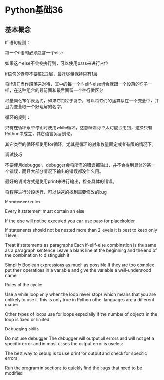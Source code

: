 # Python基础36

## 基本概念

If 语句规则：

每一个if语句必须包含一个else

如果这个else不会被执行到，可以使用pass来进行占位

if语句的嵌套不要超过2层，最好尽量保持只有1层

将if语句当作段落来对待，其中的每一个if-elif-else组合就跟一个段落的句子一样，在这种组合的最前面和最后面留一个空行做区分

尽量简化布尔表达式，如果它们过于复杂，可以将它们的运算放在一个变量中，并且为变量取一个好理解的名字。



循环的规则：

只有在循环永不停止时使用while循环，这意味着你不太可能会用到，这条只有Python中成立，其它语言另当别论。

其它类型的循环都使用for循环，尤其是循环的对象数量固定或者有限的情况下。



调试技巧

不要使用debugger，debugger会将所有的错误都输出，并不会得到具体的某一个错误，而且大部分情况下输出的错误都没什么用。

最好的调试方式是使用print来进行输出，检查具体的错误。

将程序进行分段运行，可以快速的找到需要修改的bug



If statement rules:

Every if statement must contain an else

If the else will not be executed you can use pass for placeholder 

If statements should not be nested more than 2 levels it is best to keep only 1 level

Treat if statements as paragraphs Each if-elif-else combination is the same as a paragraph sentence Leave a blank line at the beginning and the end of the combination to distinguish it 

Simplify Boolean expressions as much as possible If they are too complex put their operations in a variable and give the variable a well-understood name



Rules of the cycle:

Use a while loop only when the loop never stops which means that you are unlikely to use it This is only true in Python other languages are a different matter 

Other types of loops use for loops especially if the number of objects in the loop is fixed or limited



Debugging skills

Do not use debugger The debugger will output all errors and will not get a specific error and in most cases the output error is useless 

The best way to debug is to use print for output and check for specific errors 

Run the program in sections to quickly find the bugs that need to be modified